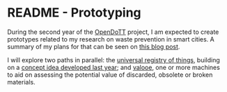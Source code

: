 # README - Prototyping

During the second year of the [OpenDoTT](https://opendott.org) project, I am expected to create prototypes related to my research on waste prevention in smart cities. A summary of my plans for that can be seen on [this blog post](https://is.efeefe.me/opendott/prototyping).

I will explore two paths in parallel: the [universal registry of things](universal-registry), building on a [concept idea developed last year](https://is.efeefe.me/concepts/universal-registry-things); and [valooe](valooe), one or more machines to aid on assessing the potential value of discarded, obsolete or broken materials.
